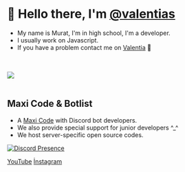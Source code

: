 # 👋 Hello there, I'm [@valentias](https://github.com/valentias)
- My name is Murat, I'm in high school, I'm a developer.
- I usually work on Javascript.
- If you have a problem contact me on [Valentia](https://discord.com/users/886599539123978260) 🌹
<br>
<br>
<a href="https://github.com/valentias/">
        <img src="https://komarev.com/ghpvc/?username=valentias&color=red" />
  </a> 
<br>
<br>

## Maxi Code & Botlist
- A [Maxi Code](https://discord.gg/botlist) with Discord bot developers.
- We also provide special support for junior developers ^_^
- We host server-specific open source codes.

[![Discord Presence](https://lanyard.cnrad.dev/api/886599539123978260)](https://discord.com/users/886599539123978260)

[YouTube](https://youtube.com/@valentias)
[İnstagram](https://instagram.com/valenti.as)
